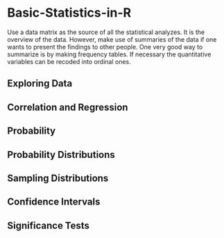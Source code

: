 # Basic-Statistics-in-R

Use a data matrix as the source of all the statistical analyzes. It is the overview of the data. However, make use of summaries of the data if one wants to present the findings to other people. One very good way to summarize is by making frequency tables. If necessary the quantitative variables can be recoded into ordinal ones.

## Exploring Data

## Correlation and Regression

## Probability

## Probability Distributions

## Sampling Distributions

## Confidence Intervals

## Significance Tests
